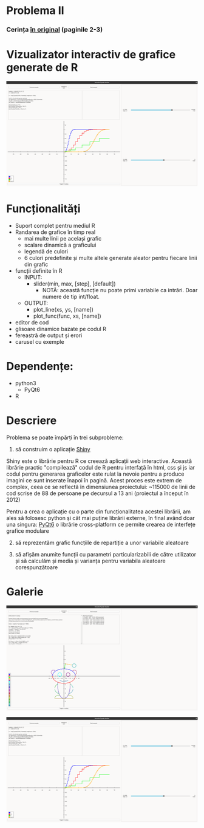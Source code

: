 # Problema II
### Cerința [în original](https://github.com/Dragos-Florin-Pojoga/Proiect_PS/blob/main/tema_de_proiect.pdf) (paginile 2-3)

# Vizualizator interactiv de grafice generate de R

![](./assets/example_4.png)

# Funcționalități
* Suport complet pentru mediul R
* Randarea de grafice în timp real
    * mai multe linii pe același grafic
    * scalare dinamică a graficului
    * legendă de culori
    * 6 culori predefinite și multe altele generate aleator pentru fiecare linii din grafic
* funcții definite în R
    * INPUT:
        * slider(min, max, [step], [default])
            * NOTĂ: această funcție nu poate primi variabile ca intrări. Doar numere de tip int/float.
    * OUTPUT:
        * plot_line(xs, ys, [name])
        * plot_func(func, xs, [name])
* editor de cod
* glisoare dinamice bazate pe codul R
* fereastră de output și erori
* carusel cu exemple

# Dependențe:
* python3
    * PyQt6
* R

# Descriere

Problema se poate împărți în trei subprobleme:
1) să construim o aplicație [Shiny](https://shiny.posit.co/r/getstarted/shiny-basics/lesson1/)

Shiny este o librărie pentru R ce creează aplicații web interactive. Această librărie practic "compilează" codul de R pentru interfață în html, css și js iar codul pentru generarea graficelor este rulat la nevoie pentru a produce imagini ce sunt inserate înapoi în pagină. Acest proces este extrem de complex, ceea ce se reflectă în dimensiunea proiectului: ~115000 de linii de cod scrise de 88 de persoane pe decursul a 13 ani (proiectul a început în 2012)

Pentru a crea o aplicație cu o parte din funcționalitatea acestei librării, am ales să folosesc python și cât mai puține librării externe, în final având doar una singura: [PyQt6](https://pypi.org/project/PyQt6/) o librărie cross-platform ce permite crearea de interfețe grafice modulare

<placeholder>


2) să reprezentăm grafic funcțiile de repartiție a unor variabile aleatoare

<placeholder>

3) să afișăm anumite funcții cu parametri particularizabili de către utilizator și să calculăm și media și varianța pentru variabila aleatoare corespunzătoare

<placeholder>



# Galerie

![](./assets/reddit.png)

![](./assets/example_4.png)